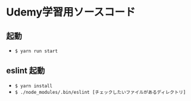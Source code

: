 # Udemy学習用ソースコード
## 起動
* ```$ yarn run start```
## eslint 起動
* ```$ yarn install```
* ```$ ./node_modules/.bin/eslint [チェックしたいファイルがあるディレクトリ]```